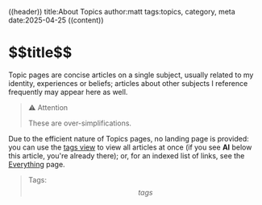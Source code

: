 ((header))
title:About Topics
author:matt
tags:topics, category, meta
date:2025-04-25
((content))
<h1 id="pagetitle">$$title$$</h1>

Topic pages are concise articles on a single subject, usually related to my identity, experiences or beliefs; articles about other subjects I reference frequently may appear here as well.

>⚠️ Attention
>
>These are over-simplifications.

Due to the efficient nature of Topics pages, no landing page is provided: you can use the [tags view](/&tag=topics) to view all articles at once (if you see **AI** below this article, you're already there); or, for an indexed list of links, see the [Everything](/everything) page.

>Tags: $$tags$$